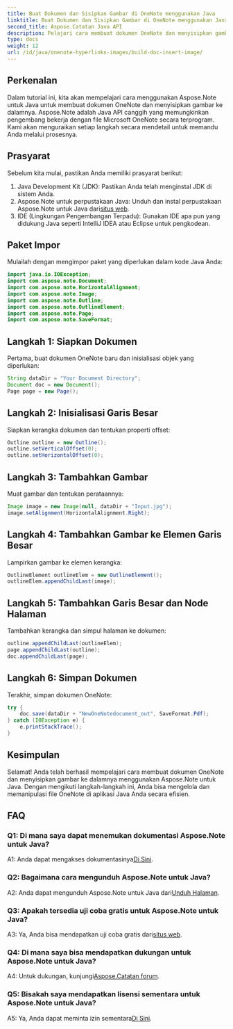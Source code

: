 ```yaml
---
title: Buat Dokumen dan Sisipkan Gambar di OneNote menggunakan Java
linktitle: Buat Dokumen dan Sisipkan Gambar di OneNote menggunakan Java
second_title: Aspose.Catatan Java API
description: Pelajari cara membuat dokumen OneNote dan menyisipkan gambar menggunakan Aspose.Note untuk Java. Tutorial langkah demi langkah untuk integrasi yang lancar.
type: docs
weight: 12
url: /id/java/onenote-hyperlinks-images/build-doc-insert-image/
---
```

## Perkenalan

Dalam tutorial ini, kita akan mempelajari cara menggunakan Aspose.Note untuk Java untuk membuat dokumen OneNote dan menyisipkan gambar ke dalamnya. Aspose.Note adalah Java API canggih yang memungkinkan pengembang bekerja dengan file Microsoft OneNote secara terprogram. Kami akan menguraikan setiap langkah secara mendetail untuk memandu Anda melalui prosesnya.

## Prasyarat

Sebelum kita mulai, pastikan Anda memiliki prasyarat berikut:

1. Java Development Kit (JDK): Pastikan Anda telah menginstal JDK di sistem Anda.
2.  Aspose.Note untuk perpustakaan Java: Unduh dan instal perpustakaan Aspose.Note untuk Java dari[situs web](https://releases.aspose.com/note/java/).
3. IDE (Lingkungan Pengembangan Terpadu): Gunakan IDE apa pun yang didukung Java seperti IntelliJ IDEA atau Eclipse untuk pengkodean.

## Paket Impor

Mulailah dengan mengimpor paket yang diperlukan dalam kode Java Anda:

```java
import java.io.IOException;
import com.aspose.note.Document;
import com.aspose.note.HorizontalAlignment;
import com.aspose.note.Image;
import com.aspose.note.Outline;
import com.aspose.note.OutlineElement;
import com.aspose.note.Page;
import com.aspose.note.SaveFormat;
```

## Langkah 1: Siapkan Dokumen

Pertama, buat dokumen OneNote baru dan inisialisasi objek yang diperlukan:

```java
String dataDir = "Your Document Directory";
Document doc = new Document();
Page page = new Page();
```

## Langkah 2: Inisialisasi Garis Besar

Siapkan kerangka dokumen dan tentukan properti offset:

```java
Outline outline = new Outline();
outline.setVerticalOffset(0);
outline.setHorizontalOffset(0);
```

## Langkah 3: Tambahkan Gambar

Muat gambar dan tentukan perataannya:

```java
Image image = new Image(null, dataDir + "Input.jpg");
image.setAlignment(HorizontalAlignment.Right);
```

## Langkah 4: Tambahkan Gambar ke Elemen Garis Besar

Lampirkan gambar ke elemen kerangka:

```java
OutlineElement outlineElem = new OutlineElement();
outlineElem.appendChildLast(image);
```

## Langkah 5: Tambahkan Garis Besar dan Node Halaman

Tambahkan kerangka dan simpul halaman ke dokumen:

```java
outline.appendChildLast(outlineElem);
page.appendChildLast(outline);
doc.appendChildLast(page);
```

## Langkah 6: Simpan Dokumen

Terakhir, simpan dokumen OneNote:

```java
try {
    doc.save(dataDir + "NewOneNotedocument_out", SaveFormat.Pdf);
} catch (IOException e) {
    e.printStackTrace();
}
```

## Kesimpulan

Selamat! Anda telah berhasil mempelajari cara membuat dokumen OneNote dan menyisipkan gambar ke dalamnya menggunakan Aspose.Note untuk Java. Dengan mengikuti langkah-langkah ini, Anda bisa mengelola dan memanipulasi file OneNote di aplikasi Java Anda secara efisien.

## FAQ

### Q1: Di mana saya dapat menemukan dokumentasi Aspose.Note untuk Java?

 A1: Anda dapat mengakses dokumentasinya[Di Sini](https://reference.aspose.com/note/java/).

### Q2: Bagaimana cara mengunduh Aspose.Note untuk Java?

 A2: Anda dapat mengunduh Aspose.Note untuk Java dari[Unduh Halaman](https://releases.aspose.com/note/java/).

### Q3: Apakah tersedia uji coba gratis untuk Aspose.Note untuk Java?

 A3: Ya, Anda bisa mendapatkan uji coba gratis dari[situs web](https://releases.aspose.com/).

### Q4: Di mana saya bisa mendapatkan dukungan untuk Aspose.Note untuk Java?

 A4: Untuk dukungan, kunjungi[Aspose.Catatan forum](https://forum.aspose.com/c/note/28).

### Q5: Bisakah saya mendapatkan lisensi sementara untuk Aspose.Note untuk Java?

 A5: Ya, Anda dapat meminta izin sementara[Di Sini](https://purchase.aspose.com/temporary-license/).
